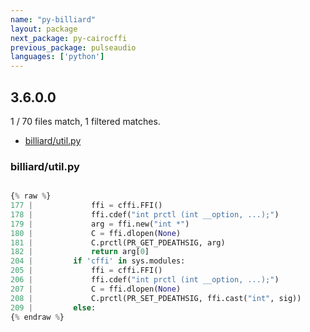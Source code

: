 ```yaml
---
name: "py-billiard"
layout: package
next_package: py-cairocffi
previous_package: pulseaudio
languages: ['python']
---
```

## 3.6.0.0
1 / 70 files match, 1 filtered matches.

 - [billiard/util.py](#billiardutilpy)

### billiard/util.py

```python

{% raw %}
177 |             ffi = cffi.FFI()
178 |             ffi.cdef("int prctl (int __option, ...);")
179 |             arg = ffi.new("int *")
180 |             C = ffi.dlopen(None)
181 |             C.prctl(PR_GET_PDEATHSIG, arg)
182 |             return arg[0]
204 |         if 'cffi' in sys.modules:
205 |             ffi = cffi.FFI()
206 |             ffi.cdef("int prctl (int __option, ...);")
207 |             C = ffi.dlopen(None)
208 |             C.prctl(PR_SET_PDEATHSIG, ffi.cast("int", sig))
209 |         else:
{% endraw %}

```
